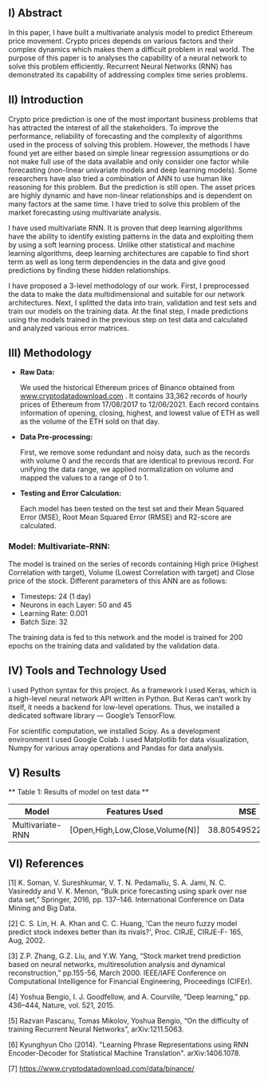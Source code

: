 ## I) Abstract
In this paper, I have built a multivariate analysis model to predict Ethereum price movement. Crypto prices depends on various factors and their complex dynamics which makes them a difficult problem in real world. The purpose of this paper is to analyses the capability of a neural network to solve this problem efficiently. Recurrent Neural Networks (RNN) has demonstrated its capability of addressing complex time series problems.


## II) Introduction

Crypto price prediction is one of the most important business problems that has attracted the interest of all the stakeholders. To improve the performance, reliability of forecasting and the complexity of algorithms used in the process of solving this problem. However, the methods I have found yet are either based on simple linear regression assumptions or do not make full use of the data available and only consider one factor while forecasting (non-linear univariate models and deep learning models). Some researchers have also tried a combination of ANN to use human like reasoning for this problem. But the prediction is still open. The asset prices are highly dynamic and have non-linear relationships and is dependent on many factors at the same time. I have tried to solve this problem of the market forecasting using multivariate analysis.

I have used multivariate RNN. It is proven that deep learning algorithms have the ability to identify existing patterns in the data and exploiting them by using a soft learning process. Unlike other statistical and machine learning algorithms, deep learning architectures are capable to find short term as well as long term dependencies in the data and give good predictions by finding these hidden relationships.

I have proposed a 3-level methodology of our work. First, I preprocessed the data to make the data multidimensional and suitable for our network architectures. Next, I splitted the data into train, validation and test sets and train our models on the training data. At the final step, I made predictions using the models trained in the previous step on test data and calculated and analyzed various error matrices. 

## III) Methodology

- **Raw Data:**
    
    We used the historical Ethereum prices of Binance 
    obtained from www.cryptodatadownload.com . It contains 33,362 records of hourly
    prices of Ethereum from 17/08/2017 to 12/06/2021. Each record
    contains information of opening, closing, highest, and lowest value of ETH
    as well as the volume of the ETH sold on that day.

- **Data Pre-processing:**
    
    First, we remove some redundant and noisy data, such as the records
    with volume 0 and the records that are identical to previous record. For
    unifying the data range, we applied normalization on volume and
    mapped the values to a range of 0 to 1.  
    
- **Testing and Error Calculation:**

    Each model has been tested on the test set and their Mean Squared Error (MSE), Root Mean Squared Error (RMSE) and R2-score are calculated.



### Model: Multivariate-RNN:

The model is trained on the series of records containing High price (Highest Correlation with target), Volume (Lowest Correlation with
target) and Close price of the stock. Different parameters of this ANN are as follows:

 - Timesteps: 24 (1 day)
 - Neurons in each Layer: 50 and 45
 - Learning Rate: 0.001
 - Batch Size: 32

The training data is fed to this network and the model is trained for 200 epochs on the training data and validated by the validation data.

  

## IV) Tools and Technology Used

I used Python syntax for this project. As a framework I used
Keras, which is a high-level neural network API written in Python. But
Keras can’t work by itself, it needs a backend for low-level operations.
Thus, we installed a dedicated software library — Google’s TensorFlow.

For scientific computation, we installed Scipy. As a development environment I used Google Colab.
I used Matplotlib for data visualization, Numpy for various array
operations and Pandas for data analysis.

## V) Results

** Table 1: Results of model on test data **

| Model | Features Used | MSE | RMSE | R2-score |
|---|---|---|---|---|
| Multivariate-RNN | [Open,High,Low,Close,Volume(N)] | 38.8054952229149 | 6.229405687777518 | 0.9980708654392528 |


## VI) References

  [1] K. Soman, V. Sureshkumar, V. T. N. Pedamallu, S. A. Jami, N. C.
  Vasireddy and V. K. Menon, “Bulk price forecasting using spark over
  nse data set,” Springer, 2016, pp. 137–146. International Conference
  on Data Mining and Big Data.

  [2] C. S. Lin, H. A. Khan and C. C. Huang, 'Can the neuro fuzzy model
  predict stock indexes better than its rivals?', Proc. CIRJE, CIRJE-F-
  165, Aug, 2002.

  [3] Z.P. Zhang, G.Z. Liu, and Y.W. Yang, “Stock market trend
  prediction based on neural networks, multiresolution analysis and
  dynamical reconstruction,” pp.155-56, March 2000. IEEE/IAFE
  Conference on Computational Intelligence for Financial Engineering,
  Proceedings (CIFEr).
  
  [4] Yoshua Bengio, I. J. Goodfellow, and A. Courville, “Deep
  learning,” pp. 436–444, Nature, vol. 521, 2015.

  [5] Razvan Pascanu, Tomas Mikolov, Yoshua Bengio, “On the
  difficulty of training Recurrent Neural Networks”, arXiv:1211.5063.

  [6] Kyunghyun Cho (2014). "Learning Phrase Representations using
  RNN Encoder-Decoder for Statistical Machine Translation".
  arXiv:1406.1078.

  [7] https://www.cryptodatadownload.com/data/binance/



